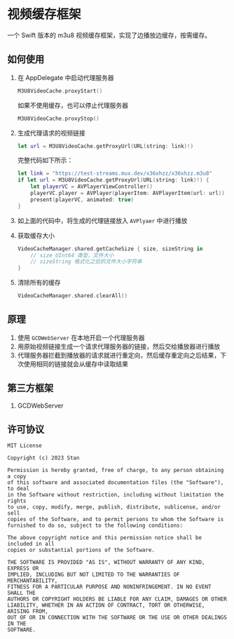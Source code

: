 # 视频缓存框架

一个 Swift 版本的 m3u8 视频缓存框架，实现了边播放边缓存，按需缓存。

## 如何使用

1. 在 AppDelegate 中启动代理服务器

    ```swift
    M3U8VideoCache.proxyStart()
    ```

    如果不使用缓存，也可以停止代理服务器

    ```swift
    M3U8VideoCache.proxyStop()
    ```

2. 生成代理请求的视频链接

    ```swift
    let url = M3U8VideoCache.getProxyUrl(URL(string: link)!)
    ```

    完整代码如下所示：

    ```swift
    let link = "https://test-streams.mux.dev/x36xhzz/x36xhzz.m3u8"
    if let url = M3U8VideoCache.getProxyUrl(URL(string: link)!) {
        let playerVC = AVPlayerViewController()
        playerVC.player = AVPlayer(playerItem: AVPlayerItem(url: url))
        present(playerVC, animated: true)
    }
    ```

3. 如上面的代码中，将生成的代理链接放入 `AVPlyaer` 中进行播放

4. 获取缓存大小

    ```swift
    VideoCacheManager.shared.getCacheSize { size, sizeString in
        // size UInt64 类型，文件大小
        // sizeString 格式化之后的文件大小字符串
    }
    ```

5. 清除所有的缓存

    ```swift
    VideoCacheManager.shared.clearAll()
    ```

## 原理

1. 使用 `GCDWebServer` 在本地开启一个代理服务器
2. 用原始视频链接生成一个请求代理服务器的链接，然后交给播放器进行播放
3. 代理服务器拦截到播放器的请求就进行重定向，然后缓存重定向之后结果，下次使用相同的链接就会从缓存中读取结果

## 第三方框架

1. GCDWebServer

## 许可协议

    MIT License

    Copyright (c) 2023 Stan

    Permission is hereby granted, free of charge, to any person obtaining a copy
    of this software and associated documentation files (the "Software"), to deal
    in the Software without restriction, including without limitation the rights
    to use, copy, modify, merge, publish, distribute, sublicense, and/or sell
    copies of the Software, and to permit persons to whom the Software is
    furnished to do so, subject to the following conditions:

    The above copyright notice and this permission notice shall be included in all
    copies or substantial portions of the Software.

    THE SOFTWARE IS PROVIDED "AS IS", WITHOUT WARRANTY OF ANY KIND, EXPRESS OR
    IMPLIED, INCLUDING BUT NOT LIMITED TO THE WARRANTIES OF MERCHANTABILITY,
    FITNESS FOR A PARTICULAR PURPOSE AND NONINFRINGEMENT. IN NO EVENT SHALL THE
    AUTHORS OR COPYRIGHT HOLDERS BE LIABLE FOR ANY CLAIM, DAMAGES OR OTHER
    LIABILITY, WHETHER IN AN ACTION OF CONTRACT, TORT OR OTHERWISE, ARISING FROM,
    OUT OF OR IN CONNECTION WITH THE SOFTWARE OR THE USE OR OTHER DEALINGS IN THE
    SOFTWARE.
